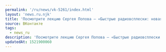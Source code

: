 ```yaml
---
permalink: '/ru/news/vk-5261/index.html'
layout: 'news.ru.njk'
title: 'Посмотрите лекцию Сергея Попова — «Быстрые радиовсплески: новая загадка в небесах». Сергей — ро…'
source: ВКонтакте
tags:
  - news_ru
description: 'Посмотрите лекцию Сергея Попова — «Быстрые радиовсплески: новая загадка в небесах». Сергей — ро…'
updatedAt: 1521900060
---
```


